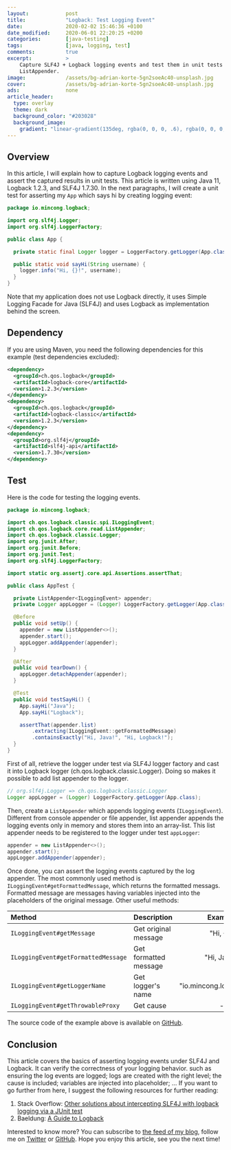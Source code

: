 ```yaml
---
layout:            post
title:             "Logback: Test Logging Event"
date:              2020-02-02 15:46:36 +0100
date_modified:     2020-06-01 22:20:25 +0200
categories:        [java-testing]
tags:              [java, logging, test]
comments:          true
excerpt:           >
    Capture SLF4J + Logback logging events and test them in unit tests using
    ListAppender.
image:             /assets/bg-adrian-korte-5gn2soeAc40-unsplash.jpg
cover:             /assets/bg-adrian-korte-5gn2soeAc40-unsplash.jpg
ads:               none
article_header:
  type: overlay
  theme: dark
  background_color: "#203028"
  background_image:
    gradient: "linear-gradient(135deg, rgba(0, 0, 0, .6), rgba(0, 0, 0, .4))"
---
```


## Overview

In this article, I will explain how to capture Logback logging events and assert
the captured results in unit tests. This article is written using Java 11,
Logback 1.2.3, and SLF4J 1.7.30.
In the next paragraphs, I will create a unit test for asserting my `App` which
says hi by creating logging event:

```java
package io.mincong.logback;

import org.slf4j.Logger;
import org.slf4j.LoggerFactory;

public class App {

  private static final Logger logger = LoggerFactory.getLogger(App.class);

  public static void sayHi(String username) {
    logger.info("Hi, {}!", username);
  }
}
```

Note that my application does not use Logback directly, it uses Simple Logging
Facade for Java (SLF4J) and uses Logback as implementation behind the screen.

## Dependency

If you are using Maven, you need the following dependencies for this example
(test dependencies excluded):

```xml
<dependency>
  <groupId>ch.qos.logback</groupId>
  <artifactId>logback-core</artifactId>
  <version>1.2.3</version>
</dependency>
<dependency>
  <groupId>ch.qos.logback</groupId>
  <artifactId>logback-classic</artifactId>
  <version>1.2.3</version>
</dependency>
<dependency>
  <groupId>org.slf4j</groupId>
  <artifactId>slf4j-api</artifactId>
  <version>1.7.30</version>
</dependency>
```

## Test

Here is the code for testing the logging events.

```java
package io.mincong.logback;

import ch.qos.logback.classic.spi.ILoggingEvent;
import ch.qos.logback.core.read.ListAppender;
import ch.qos.logback.classic.Logger;
import org.junit.After;
import org.junit.Before;
import org.junit.Test;
import org.slf4j.LoggerFactory;

import static org.assertj.core.api.Assertions.assertThat;

public class AppTest {

  private ListAppender<ILoggingEvent> appender;
  private Logger appLogger = (Logger) LoggerFactory.getLogger(App.class);

  @Before
  public void setUp() {
    appender = new ListAppender<>();
    appender.start();
    appLogger.addAppender(appender);
  }

  @After
  public void tearDown() {
    appLogger.detachAppender(appender);
  }

  @Test
  public void testSayHi() {
    App.sayHi("Java");
    App.sayHi("Logback");

    assertThat(appender.list)
        .extracting(ILoggingEvent::getFormattedMessage)
        .containsExactly("Hi, Java!", "Hi, Logback!");
  }
}
```

First of all, retrieve the logger under test via SLF4J logger factory and cast it into
Logback logger (ch.qos.logback.classic.Logger). Doing so makes it possible to add list appender to the logger.

```java
// org.slf4j.Logger => ch.qos.logback.classic.Logger
Logger appLogger = (Logger) LoggerFactory.getLogger(App.class);
```

Then, create a `ListAppender` which appends logging events
(`ILoggingEvent`). Different from console appender or file appender, list
appender appends the logging events only in memory and stores them into
an array-list. This list appender needs to be registered to the logger under test
`appLogger`:

```java
appender = new ListAppender<>();
appender.start();
appLogger.addAppender(appender);
```

Once done, you can assert the logging events captured by the log appender. The
most commonly used method is `ILoggingEvent#getFormattedMessage`, which returns
the formatted messags. Formatted message are messages having variables injected
into the placeholders of the original message. Other useful methods:

Method | Description | Example
:----- | :---------- | :-----:
`ILoggingEvent#getMessage` | Get original message | "Hi, \{\}!"
`ILoggingEvent#getFormattedMessage` | Get formatted message | "Hi, Java!"
`ILoggingEvent#getLoggerName` | Get logger's name | "io.mincong.logback.App"
`ILoggingEvent#getThrowableProxy` | Get cause | -

The source code of the example above is available on
[GitHub](https://github.com/mincong-h/java-examples/blob/blog/2020-02-02-logback/logback/src/test/java/io/mincong/logback/AppTest.java).

## Conclusion

This article covers the basics of asserting logging events under SLF4J and
Logback. It can verify the correctness of your logging behavior. such as
ensuring the log events are logged; logs are created with the
right level; the cause is included; variables are injected into placeholder; ...
If you want to go further from here, I suggest the following resources for
further reading:

1. Stack Overflow: [Other solutions about intercepting SLF4J with logback logging via a JUnit
   test](https://stackoverflow.com/questions/29076981/)
2. Baeldung: [A Guide to Logback](https://www.baeldung.com/logback)

Interested to know more? You can subscribe to [the feed of my blog](/feed.xml), follow me
on [Twitter](https://twitter.com/mincong_h) or
[GitHub](https://github.com/mincong-h/). Hope you enjoy this article, see you the next time!
